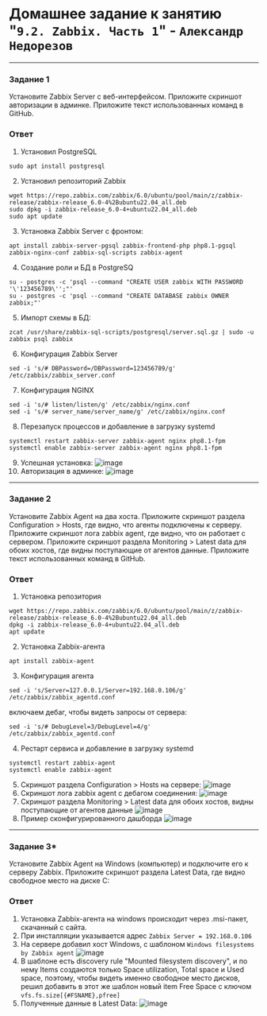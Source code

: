 # Домашнее задание к занятию "`9.2. Zabbix. Часть 1`" - `Александр Недорезов`

---

### Задание 1

Установите Zabbix Server с веб-интерфейсом.
Приложите скриншот авторизации в админке. Приложите текст использованных команд в GitHub.

### Ответ

1. Установил PostgreSQL
```
sudo apt install postgresql
```
2. Установил репозиторий Zabbix
```
wget https://repo.zabbix.com/zabbix/6.0/ubuntu/pool/main/z/zabbix-release/zabbix-release_6.0-4%2Bubuntu22.04_all.deb
sudo dpkg -i zabbix-release_6.0-4+ubuntu22.04_all.deb
sudo apt update
```
3. Установка Zabbix Server с фронтом:
```
apt install zabbix-server-pgsql zabbix-frontend-php php8.1-pgsql zabbix-nginx-conf zabbix-sql-scripts zabbix-agent
```
4. Создание роли и БД в PostgreSQ
```
su - postgres -c 'psql --command "CREATE USER zabbix WITH PASSWORD '\'123456789\'';"'
su - postgres -c 'psql --command "CREATE DATABASE zabbix OWNER zabbix;"'
```
5. Импорт схемы в БД: 
```
zcat /usr/share/zabbix-sql-scripts/postgresql/server.sql.gz | sudo -u zabbix psql zabbix
```
6. Конфигурация Zabbix Server
```
sed -i 's/# DBPassword=/DBPassword=123456789/g' /etc/zabbix/zabbix_server.conf
```
7. Конфигурация NGINX
```
sed -i 's/# listen/listen/g' /etc/zabbix/nginx.conf
sed -i 's/# server_name/server_name/g' /etc/zabbix/nginx.conf
```
8. Перезапуск процессов и добавление в загрузку systemd
```
systemctl restart zabbix-server zabbix-agent nginx php8.1-fpm
systemctl enable zabbix-server zabbix-agent nginx php8.1-fpm
```
9. Успешная установка:
![image](https://github.com/smutosey/sys-netology-hw/09-02-zabbix-part-one/img/01-1.png)
10. Авторизация в админке:
![image](https://github.com/smutosey/sys-netology-hw/09-02-zabbix-part-one/img/01-2.png)

---

### Задание 2

Установите Zabbix Agent на два хоста.
Приложите скриншот раздела Configuration > Hosts, где видно, что агенты подключены к серверу. Приложите скриншот лога zabbix agent, где видно, что он работает с сервером. Приложите скриншот раздела Monitoring > Latest data для обоих хостов, где видны поступающие от агентов данные. Приложите текст использованных команд в GitHub.

### Ответ

1. Установка репозитория
```
wget https://repo.zabbix.com/zabbix/6.0/ubuntu/pool/main/z/zabbix-release/zabbix-release_6.0-4%2Bubuntu22.04_all.deb
dpkg -i zabbix-release_6.0-4+ubuntu22.04_all.deb
apt update
```
2. Установка Zabbix-агента
```
apt install zabbix-agent
```
3. Конфигурация агента
```
sed -i 's/Server=127.0.0.1/Server=192.168.0.106/g' /etc/zabbix/zabbix_agentd.conf
```
включаем дебаг, чтобы видеть запросы от сервера:
```
sed -i 's/# DebugLevel=3/DebugLevel=4/g' /etc/zabbix/zabbix_agentd.conf
```
4. Рестарт сервиса и добавление в загрузку systemd
```
systemctl restart zabbix-agent
systemctl enable zabbix-agent
```
5. Скриншот раздела Configuration > Hosts на сервере:
![image](https://github.com/smutosey/sys-netology-hw/09-02-zabbix-part-one/img/02-1.png)
6. Скриншот лога zabbix agent с дебагом соединения:
![image](https://github.com/smutosey/sys-netology-hw/09-02-zabbix-part-one/img/02-2.png)
7. Скриншот раздела Monitoring > Latest data для обоих хостов, видны поступающие от агентов данные
![image](https://github.com/smutosey/sys-netology-hw/09-02-zabbix-part-one/img/02-3.png)
8. Пример сконфигурированного дашборда
![image](https://github.com/smutosey/sys-netology-hw/09-02-zabbix-part-one/img/02-4.png)



---

### Задание 3*

Установите Zabbix Agent на Windows (компьютер) и подключите его к серверу Zabbix.
Приложите скриншот раздела Latest Data, где видно свободное место на диске C:

### Ответ

1. Установка Zabbix-агента на windows происходит через .msi-пакет, скачанный с сайта.
2. При инсталляции указывается адрес ```Zabbix Server = 192.168.0.106```
3. На сервере добавил хост Windows, с шаблоном ```Windows filesystems by Zabbix agent```
![image](https://github.com/smutosey/sys-netology-hw/09-02-zabbix-part-one/img/03-1.png)
4. В шаблоне есть discovery rule "Mounted filesystem discovery", и по нему Items создаются только Space utilization, Total space и Used space, поэтому, чтобы видеть именно свободное место дисков, решил добавить в этот же шаблон новый item Free Space с ключом ```vfs.fs.size[{#FSNAME},pfree]```
5. Полученные данные в Latest Data:
![image](https://github.com/smutosey/sys-netology-hw/09-02-zabbix-part-one/img/03-2.png)

